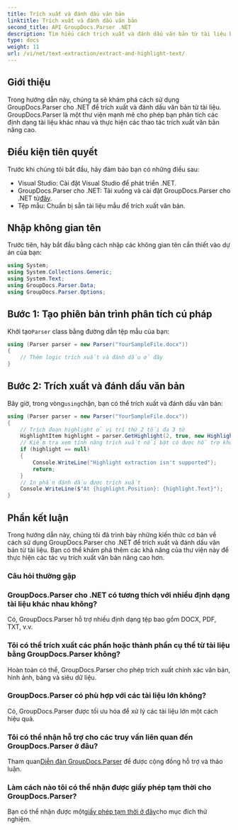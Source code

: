 ```yaml
---
title: Trích xuất và đánh dấu văn bản
linktitle: Trích xuất và đánh dấu văn bản
second_title: API GroupDocs.Parser .NET
description: Tìm hiểu cách trích xuất và đánh dấu văn bản từ tài liệu bằng GroupDocs.Parser cho .NET. Các bước dễ dàng để trích xuất văn bản hiệu quả trong các dự án .NET của bạn.
type: docs
weight: 11
url: /vi/net/text-extraction/extract-and-highlight-text/
---
```

## Giới thiệu
Trong hướng dẫn này, chúng ta sẽ khám phá cách sử dụng GroupDocs.Parser cho .NET để trích xuất và đánh dấu văn bản từ tài liệu. GroupDocs.Parser là một thư viện mạnh mẽ cho phép bạn phân tích các định dạng tài liệu khác nhau và thực hiện các thao tác trích xuất văn bản nâng cao.
## Điều kiện tiên quyết
Trước khi chúng tôi bắt đầu, hãy đảm bảo bạn có những điều sau:
- Visual Studio: Cài đặt Visual Studio để phát triển .NET.
-  GroupDocs.Parser cho .NET: Tải xuống và cài đặt GroupDocs.Parser cho .NET từ[đây](https://releases.groupdocs.com/parser/net/).
- Tệp mẫu: Chuẩn bị sẵn tài liệu mẫu để trích xuất văn bản.

## Nhập không gian tên
Trước tiên, hãy bắt đầu bằng cách nhập các không gian tên cần thiết vào dự án của bạn:
```csharp
using System;
using System.Collections.Generic;
using System.Text;
using GroupDocs.Parser.Data;
using GroupDocs.Parser.Options;
```
## Bước 1: Tạo phiên bản trình phân tích cú pháp
 Khởi tạo`Parser` class bằng đường dẫn tệp mẫu của bạn:
```csharp
using (Parser parser = new Parser("YourSampleFile.docx"))
{
    // Thêm logic trích xuất và đánh dấu ở đây
}
```
## Bước 2: Trích xuất và đánh dấu văn bản
 Bây giờ, trong vòng`using`chặn, bạn có thể trích xuất và đánh dấu văn bản:
```csharp
using (Parser parser = new Parser("YourSampleFile.docx"))
{
    // Trích đoạn highlight ở vị trí thứ 2 tối đa 3 từ
    HighlightItem highlight = parser.GetHighlight(2, true, new HighlightOptions(3));
    // Kiểm tra xem tính năng trích xuất nổi bật có được hỗ trợ không
    if (highlight == null)
    {
        Console.WriteLine("Highlight extraction isn't supported");
        return;
    }
    // In phần đánh dấu được trích xuất
    Console.WriteLine($"At {highlight.Position}: {highlight.Text}");
}
```

## Phần kết luận
Trong hướng dẫn này, chúng tôi đã trình bày những kiến thức cơ bản về cách sử dụng GroupDocs.Parser cho .NET để trích xuất và đánh dấu văn bản từ tài liệu. Bạn có thể khám phá thêm các khả năng của thư viện này để thực hiện các tác vụ trích xuất văn bản nâng cao hơn.

### Câu hỏi thường gặp
### GroupDocs.Parser cho .NET có tương thích với nhiều định dạng tài liệu khác nhau không?
Có, GroupDocs.Parser hỗ trợ nhiều định dạng tệp bao gồm DOCX, PDF, TXT, v.v.
### Tôi có thể trích xuất các phần hoặc thành phần cụ thể từ tài liệu bằng GroupDocs.Parser không?
Hoàn toàn có thể, GroupDocs.Parser cho phép trích xuất chính xác văn bản, hình ảnh, bảng và siêu dữ liệu.
### GroupDocs.Parser có phù hợp với các tài liệu lớn không?
Có, GroupDocs.Parser được tối ưu hóa để xử lý các tài liệu lớn một cách hiệu quả.
### Tôi có thể nhận hỗ trợ cho các truy vấn liên quan đến GroupDocs.Parser ở đâu?
 Tham quan[Diễn đàn GroupDocs.Parser](https://forum.groupdocs.com/c/parser/17) để được cộng đồng hỗ trợ và thảo luận.
### Làm cách nào tôi có thể nhận được giấy phép tạm thời cho GroupDocs.Parser?
 Bạn có thể nhận được một[giấy phép tạm thời ở đây](https://purchase.groupdocs.com/temporary-license/)cho mục đích thử nghiệm.